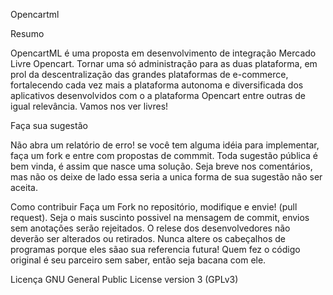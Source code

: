 Opencartml


Resumo

OpencartML é uma proposta em desenvolvimento de integração Mercado Livre Opencart. Tornar uma só 
administração para as duas plataforma, em prol da descentralização das grandes plataformas de e-commerce, fortalecendo
cada vez mais a plataforma autonoma e diversificada dos aplicativos desenvolvidos com o a plataforma Opencart entre outras
de igual relevância. Vamos nos ver livres!


Faça sua sugestão

Não abra um relatório de erro! se você tem alguma idéia para implementar, faça um fork e entre com propostas de commmit. 
Toda sugestão pública é bem vinda, é assim que nasce uma solução. Seja breve nos comentários, mas não os deixe de lado
essa seria a unica forma de sua sugestão não ser aceita. 


Como contribuir
Faça um Fork no repositório, modifique e envie! (pull request).
Seja o mais suscinto possivel na mensagem de commit, envios sem anotações serão rejeitados.
O relese dos desenvolvedores não deverão ser alterados ou retirados. Nunca altere os cabeçalhos de programas
porque eles sãao sua referencia futura! Quem fez o código original é seu parceiro sem saber, então seja
bacana com ele.


Licença
GNU General Public License version 3 (GPLv3)
